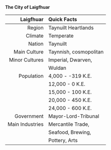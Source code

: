 <b>The City of Laigfhuar</b>

|   __Laigfhuar__ | Quick Facts           |  
|----------------:|:----------------------|
| Region          | Taynuilt Heartlands   |
| Climate         | Temperate             |
| Nation          | Taynuilt              |
| Main Culture    | Taynnish, cosmopolitan|
| Minor Cultures  | Imperial, Dwarven,    |
|                 | Wuldan                |
| Population      | 4,000 - -319 K.E.     |
|                 | 12,000 - 0 K.E.       |
|                 | 15,000 - 100 K.E.     |
|                 | 20,000 - 450 K.E.     |
|                 | 24,000 - 600 K.E.     |
| Government      | Mayor-Lord-Tribunal   |
| Main Industries | Mercantile Trade,     |
|                 | Seafood, Brewing,     | 
|                 | Pottery, Arts         |  
